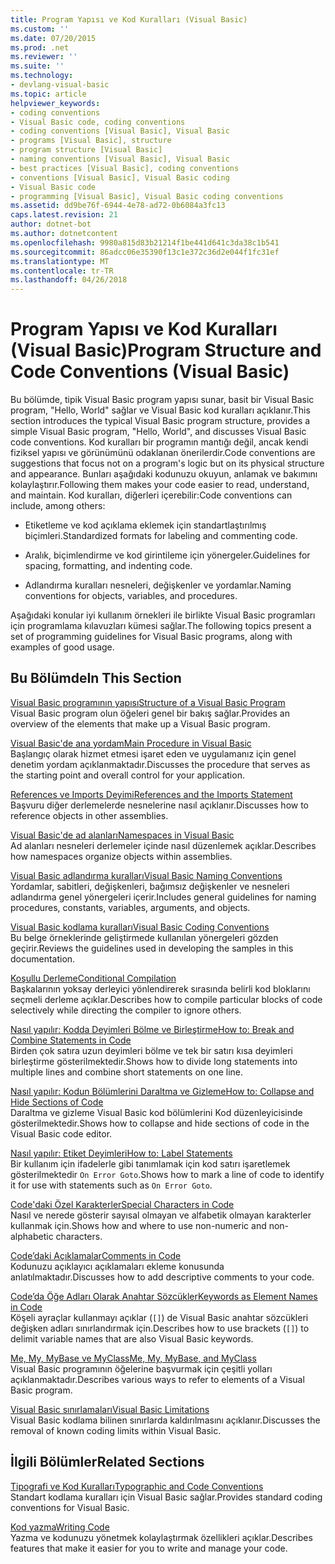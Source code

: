 ```yaml
---
title: Program Yapısı ve Kod Kuralları (Visual Basic)
ms.custom: ''
ms.date: 07/20/2015
ms.prod: .net
ms.reviewer: ''
ms.suite: ''
ms.technology:
- devlang-visual-basic
ms.topic: article
helpviewer_keywords:
- coding conventions
- Visual Basic code, coding conventions
- coding conventions [Visual Basic], Visual Basic
- programs [Visual Basic], structure
- program structure [Visual Basic]
- naming conventions [Visual Basic], Visual Basic
- best practices [Visual Basic], coding conventions
- conventions [Visual Basic], Visual Basic coding
- Visual Basic code
- programming [Visual Basic], Visual Basic coding conventions
ms.assetid: dd9be76f-6944-4e78-ad72-0b6084a3fc13
caps.latest.revision: 21
author: dotnet-bot
ms.author: dotnetcontent
ms.openlocfilehash: 9980a815d83b21214f1be441d641c3da38c1b541
ms.sourcegitcommit: 86adcc06e35390f13c1e372c36d2e044f1fc31ef
ms.translationtype: MT
ms.contentlocale: tr-TR
ms.lasthandoff: 04/26/2018
---
```

# <a name="program-structure-and-code-conventions-visual-basic"></a><span data-ttu-id="dedcf-102">Program Yapısı ve Kod Kuralları (Visual Basic)</span><span class="sxs-lookup"><span data-stu-id="dedcf-102">Program Structure and Code Conventions (Visual Basic)</span></span>
<span data-ttu-id="dedcf-103">Bu bölümde, tipik Visual Basic program yapısı sunar, basit bir Visual Basic program, "Hello, World" sağlar ve Visual Basic kod kuralları açıklanır.</span><span class="sxs-lookup"><span data-stu-id="dedcf-103">This section introduces the typical Visual Basic program structure, provides a simple Visual Basic program, "Hello, World", and discusses Visual Basic code conventions.</span></span> <span data-ttu-id="dedcf-104">Kod kuralları bir programın mantığı değil, ancak kendi fiziksel yapısı ve görünümünü odaklanan önerilerdir.</span><span class="sxs-lookup"><span data-stu-id="dedcf-104">Code conventions are suggestions that focus not on a program's logic but on its physical structure and appearance.</span></span> <span data-ttu-id="dedcf-105">Bunları aşağıdaki kodunuzu okuyun, anlamak ve bakımını kolaylaştırır.</span><span class="sxs-lookup"><span data-stu-id="dedcf-105">Following them makes your code easier to read, understand, and maintain.</span></span> <span data-ttu-id="dedcf-106">Kod kuralları, diğerleri içerebilir:</span><span class="sxs-lookup"><span data-stu-id="dedcf-106">Code conventions can include, among others:</span></span>  
  
-   <span data-ttu-id="dedcf-107">Etiketleme ve kod açıklama eklemek için standartlaştırılmış biçimleri.</span><span class="sxs-lookup"><span data-stu-id="dedcf-107">Standardized formats for labeling and commenting code.</span></span>  
  
-   <span data-ttu-id="dedcf-108">Aralık, biçimlendirme ve kod girintileme için yönergeler.</span><span class="sxs-lookup"><span data-stu-id="dedcf-108">Guidelines for spacing, formatting, and indenting code.</span></span>  
  
-   <span data-ttu-id="dedcf-109">Adlandırma kuralları nesneleri, değişkenler ve yordamlar.</span><span class="sxs-lookup"><span data-stu-id="dedcf-109">Naming conventions for objects, variables, and procedures.</span></span>  
  
 <span data-ttu-id="dedcf-110">Aşağıdaki konular iyi kullanım örnekleri ile birlikte Visual Basic programları için programlama kılavuzları kümesi sağlar.</span><span class="sxs-lookup"><span data-stu-id="dedcf-110">The following topics present a set of programming guidelines for Visual Basic programs, along with examples of good usage.</span></span>  
  
## <a name="in-this-section"></a><span data-ttu-id="dedcf-111">Bu Bölümde</span><span class="sxs-lookup"><span data-stu-id="dedcf-111">In This Section</span></span>  
 [<span data-ttu-id="dedcf-112">Visual Basic programının yapısı</span><span class="sxs-lookup"><span data-stu-id="dedcf-112">Structure of a Visual Basic Program</span></span>](../../../visual-basic/programming-guide/program-structure/structure-of-a-visual-basic-program.md)  
 <span data-ttu-id="dedcf-113">Visual Basic program olun öğeleri genel bir bakış sağlar.</span><span class="sxs-lookup"><span data-stu-id="dedcf-113">Provides an overview of the elements that make up a Visual Basic program.</span></span>  
  
 [<span data-ttu-id="dedcf-114">Visual Basic'de ana yordam</span><span class="sxs-lookup"><span data-stu-id="dedcf-114">Main Procedure in Visual Basic</span></span>](../../../visual-basic/programming-guide/program-structure/main-procedure.md)  
 <span data-ttu-id="dedcf-115">Başlangıç olarak hizmet etmesi işaret eden ve uygulamanız için genel denetim yordam açıklanmaktadır.</span><span class="sxs-lookup"><span data-stu-id="dedcf-115">Discusses the procedure that serves as the starting point and overall control for your application.</span></span>  
  
 [<span data-ttu-id="dedcf-116">References ve Imports Deyimi</span><span class="sxs-lookup"><span data-stu-id="dedcf-116">References and the Imports Statement</span></span>](../../../visual-basic/programming-guide/program-structure/references-and-the-imports-statement.md)  
 <span data-ttu-id="dedcf-117">Başvuru diğer derlemelerde nesnelerine nasıl açıklanır.</span><span class="sxs-lookup"><span data-stu-id="dedcf-117">Discusses how to reference objects in other assemblies.</span></span>  
  
 [<span data-ttu-id="dedcf-118">Visual Basic'de ad alanları</span><span class="sxs-lookup"><span data-stu-id="dedcf-118">Namespaces in Visual Basic</span></span>](../../../visual-basic/programming-guide/program-structure/namespaces.md)  
 <span data-ttu-id="dedcf-119">Ad alanları nesneleri derlemeler içinde nasıl düzenlemek açıklar.</span><span class="sxs-lookup"><span data-stu-id="dedcf-119">Describes how namespaces organize objects within assemblies.</span></span>  
  
 [<span data-ttu-id="dedcf-120">Visual Basic adlandırma kuralları</span><span class="sxs-lookup"><span data-stu-id="dedcf-120">Visual Basic Naming Conventions</span></span>](../../../visual-basic/programming-guide/program-structure/naming-conventions.md)  
 <span data-ttu-id="dedcf-121">Yordamlar, sabitleri, değişkenleri, bağımsız değişkenler ve nesneleri adlandırma genel yönergeleri içerir.</span><span class="sxs-lookup"><span data-stu-id="dedcf-121">Includes general guidelines for naming procedures, constants, variables, arguments, and objects.</span></span>  
  
 [<span data-ttu-id="dedcf-122">Visual Basic kodlama kuralları</span><span class="sxs-lookup"><span data-stu-id="dedcf-122">Visual Basic Coding Conventions</span></span>](../../../visual-basic/programming-guide/program-structure/coding-conventions.md)  
 <span data-ttu-id="dedcf-123">Bu belge örneklerinde geliştirmede kullanılan yönergeleri gözden geçirir.</span><span class="sxs-lookup"><span data-stu-id="dedcf-123">Reviews the guidelines used in developing the samples in this documentation.</span></span>  
  
 [<span data-ttu-id="dedcf-124">Koşullu Derleme</span><span class="sxs-lookup"><span data-stu-id="dedcf-124">Conditional Compilation</span></span>](../../../visual-basic/programming-guide/program-structure/conditional-compilation.md)  
 <span data-ttu-id="dedcf-125">Başkalarının yoksay derleyici yönlendirerek sırasında belirli kod bloklarını seçmeli derleme açıklar.</span><span class="sxs-lookup"><span data-stu-id="dedcf-125">Describes how to compile particular blocks of code selectively while directing the compiler to ignore others.</span></span>  
  
 [<span data-ttu-id="dedcf-126">Nasıl yapılır: Kodda Deyimleri Bölme ve Birleştirme</span><span class="sxs-lookup"><span data-stu-id="dedcf-126">How to: Break and Combine Statements in Code</span></span>](../../../visual-basic/programming-guide/program-structure/how-to-break-and-combine-statements-in-code.md)  
 <span data-ttu-id="dedcf-127">Birden çok satıra uzun deyimleri bölme ve tek bir satırı kısa deyimleri birleştirme gösterilmektedir.</span><span class="sxs-lookup"><span data-stu-id="dedcf-127">Shows how to divide long statements into multiple lines and combine short statements on one line.</span></span>  
  
 [<span data-ttu-id="dedcf-128">Nasıl yapılır: Kodun Bölümlerini Daraltma ve Gizleme</span><span class="sxs-lookup"><span data-stu-id="dedcf-128">How to: Collapse and Hide Sections of Code</span></span>](../../../visual-basic/programming-guide/program-structure/how-to-collapse-and-hide-sections-of-code.md)  
 <span data-ttu-id="dedcf-129">Daraltma ve gizleme Visual Basic kod bölümlerini Kod düzenleyicisinde gösterilmektedir.</span><span class="sxs-lookup"><span data-stu-id="dedcf-129">Shows how to collapse and hide sections of code in the Visual Basic code editor.</span></span>  
  
 [<span data-ttu-id="dedcf-130">Nasıl yapılır: Etiket Deyimleri</span><span class="sxs-lookup"><span data-stu-id="dedcf-130">How to: Label Statements</span></span>](../../../visual-basic/programming-guide/program-structure/how-to-label-statements.md)  
 <span data-ttu-id="dedcf-131">Bir kullanım için ifadelerle gibi tanımlamak için kod satırı işaretlemek gösterilmektedir `On Error Goto`.</span><span class="sxs-lookup"><span data-stu-id="dedcf-131">Shows how to mark a line of code to identify it for use with statements such as `On Error Goto`.</span></span>  
  
 [<span data-ttu-id="dedcf-132">Code'daki Özel Karakterler</span><span class="sxs-lookup"><span data-stu-id="dedcf-132">Special Characters in Code</span></span>](../../../visual-basic/programming-guide/program-structure/special-characters-in-code.md)  
 <span data-ttu-id="dedcf-133">Nasıl ve nerede gösterir sayısal olmayan ve alfabetik olmayan karakterler kullanmak için.</span><span class="sxs-lookup"><span data-stu-id="dedcf-133">Shows how and where to use non-numeric and non-alphabetic characters.</span></span>  
  
 [<span data-ttu-id="dedcf-134">Code’daki Açıklamalar</span><span class="sxs-lookup"><span data-stu-id="dedcf-134">Comments in Code</span></span>](../../../visual-basic/programming-guide/program-structure/comments-in-code.md)  
 <span data-ttu-id="dedcf-135">Kodunuzu açıklayıcı açıklamaları ekleme konusunda anlatılmaktadır.</span><span class="sxs-lookup"><span data-stu-id="dedcf-135">Discusses how to add descriptive comments to your code.</span></span>  
  
 [<span data-ttu-id="dedcf-136">Code’da Öğe Adları Olarak Anahtar Sözcükler</span><span class="sxs-lookup"><span data-stu-id="dedcf-136">Keywords as Element Names in Code</span></span>](../../../visual-basic/programming-guide/program-structure/keywords-as-element-names-in-code.md)  
 <span data-ttu-id="dedcf-137">Köşeli ayraçlar kullanmayı açıklar (`[]`) de Visual Basic anahtar sözcükleri değişken adları sınırlandırmak için.</span><span class="sxs-lookup"><span data-stu-id="dedcf-137">Describes how to use brackets (`[]`) to delimit variable names that are also Visual Basic keywords.</span></span>  
  
 [<span data-ttu-id="dedcf-138">Me, My, MyBase ve MyClass</span><span class="sxs-lookup"><span data-stu-id="dedcf-138">Me, My, MyBase, and MyClass</span></span>](../../../visual-basic/programming-guide/program-structure/me-my-mybase-and-myclass.md)  
 <span data-ttu-id="dedcf-139">Visual Basic programının öğelerine başvurmak için çeşitli yolları açıklanmaktadır.</span><span class="sxs-lookup"><span data-stu-id="dedcf-139">Describes various ways to refer to elements of a Visual Basic program.</span></span>  
  
 [<span data-ttu-id="dedcf-140">Visual Basic sınırlamaları</span><span class="sxs-lookup"><span data-stu-id="dedcf-140">Visual Basic Limitations</span></span>](../../../visual-basic/programming-guide/program-structure/limitations.md)  
 <span data-ttu-id="dedcf-141">Visual Basic kodlama bilinen sınırlarda kaldırılmasını açıklanır.</span><span class="sxs-lookup"><span data-stu-id="dedcf-141">Discusses the removal of known coding limits within Visual Basic.</span></span>  
  
## <a name="related-sections"></a><span data-ttu-id="dedcf-142">İlgili Bölümler</span><span class="sxs-lookup"><span data-stu-id="dedcf-142">Related Sections</span></span>  
 [<span data-ttu-id="dedcf-143">Tipografi ve Kod Kuralları</span><span class="sxs-lookup"><span data-stu-id="dedcf-143">Typographic and Code Conventions</span></span>](../../../visual-basic/language-reference/typographic-and-code-conventions.md)  
 <span data-ttu-id="dedcf-144">Standart kodlama kuralları için Visual Basic sağlar.</span><span class="sxs-lookup"><span data-stu-id="dedcf-144">Provides standard coding conventions for Visual Basic.</span></span>  
  
 [<span data-ttu-id="dedcf-145">Kod yazma</span><span class="sxs-lookup"><span data-stu-id="dedcf-145">Writing Code</span></span>](/visualstudio/ide/writing-code-in-the-code-and-text-editor)  
 <span data-ttu-id="dedcf-146">Yazma ve kodunuzu yönetmek kolaylaştırmak özellikleri açıklar.</span><span class="sxs-lookup"><span data-stu-id="dedcf-146">Describes features that make it easier for you to write and manage your code.</span></span>
